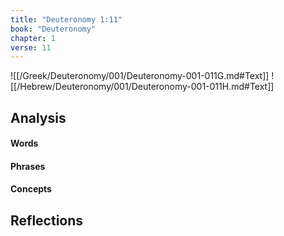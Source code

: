 ```yaml
---
title: "Deuteronomy 1:11"
book: "Deuteronomy"
chapter: 1
verse: 11
---
```

![[/Greek/Deuteronomy/001/Deuteronomy-001-011G.md#Text]]
![[/Hebrew/Deuteronomy/001/Deuteronomy-001-011H.md#Text]]

## Analysis

#### Words

#### Phrases

#### Concepts

## Reflections
